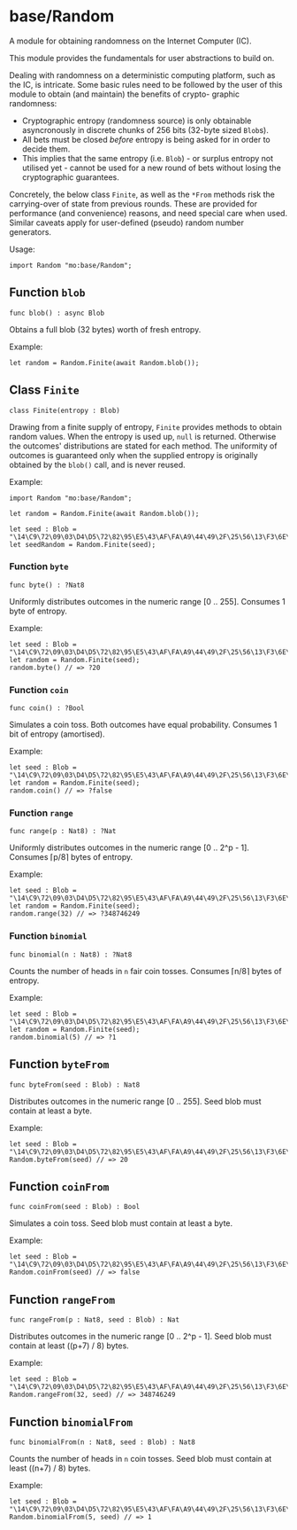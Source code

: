# base/Random
A module for obtaining randomness on the Internet Computer (IC).

This module provides the fundamentals for user abstractions to build on.

Dealing with randomness on a deterministic computing platform, such
as the IC, is intricate. Some basic rules need to be followed by the
user of this module to obtain (and maintain) the benefits of crypto-
graphic randomness:

- Cryptographic entropy (randomness source) is only obtainable
  asyncronously in discrete chunks of 256 bits (32-byte sized `Blob`s).
- All bets must be closed *before* entropy is being asked for in
  order to decide them.
- This implies that the same entropy (i.e. `Blob`) - or surplus entropy
  not utilised yet - cannot be used for a new round of bets without
  losing the cryptographic guarantees.

Concretely, the below class `Finite`, as well as the
`*From` methods risk the carrying-over of state from previous rounds.
These are provided for performance (and convenience) reasons, and need
special care when used. Similar caveats apply for user-defined (pseudo)
random number generators.

Usage:

```motoko no-repl
import Random "mo:base/Random";
```

## Function `blob`
``` motoko no-repl
func blob() : async Blob
```

Obtains a full blob (32 bytes) worth of fresh entropy.

Example:
```motoko no-repl
let random = Random.Finite(await Random.blob());
```

## Class `Finite`

``` motoko no-repl
class Finite(entropy : Blob)
```

Drawing from a finite supply of entropy, `Finite` provides
methods to obtain random values. When the entropy is used up,
`null` is returned. Otherwise the outcomes' distributions are
stated for each method. The uniformity of outcomes is
guaranteed only when the supplied entropy is originally obtained
by the `blob()` call, and is never reused.

Example:
```motoko no-repl
import Random "mo:base/Random";

let random = Random.Finite(await Random.blob());

let seed : Blob = "\14\C9\72\09\03\D4\D5\72\82\95\E5\43\AF\FA\A9\44\49\2F\25\56\13\F3\6E\C7\B0\87\DC\76\08\69\14\CF";
let seedRandom = Random.Finite(seed);
```

### Function `byte`
``` motoko no-repl
func byte() : ?Nat8
```

Uniformly distributes outcomes in the numeric range [0 .. 255].
Consumes 1 byte of entropy.

Example:
```motoko no-repl
let seed : Blob = "\14\C9\72\09\03\D4\D5\72\82\95\E5\43\AF\FA\A9\44\49\2F\25\56\13\F3\6E\C7\B0\87\DC\76\08\69\14\CF";
let random = Random.Finite(seed);
random.byte() // => ?20
```


### Function `coin`
``` motoko no-repl
func coin() : ?Bool
```

Simulates a coin toss. Both outcomes have equal probability.
Consumes 1 bit of entropy (amortised).

Example:
```motoko no-repl
let seed : Blob = "\14\C9\72\09\03\D4\D5\72\82\95\E5\43\AF\FA\A9\44\49\2F\25\56\13\F3\6E\C7\B0\87\DC\76\08\69\14\CF";
let random = Random.Finite(seed);
random.coin() // => ?false
```


### Function `range`
``` motoko no-repl
func range(p : Nat8) : ?Nat
```

Uniformly distributes outcomes in the numeric range [0 .. 2^p - 1].
Consumes ⌈p/8⌉ bytes of entropy.

Example:
```motoko no-repl
let seed : Blob = "\14\C9\72\09\03\D4\D5\72\82\95\E5\43\AF\FA\A9\44\49\2F\25\56\13\F3\6E\C7\B0\87\DC\76\08\69\14\CF";
let random = Random.Finite(seed);
random.range(32) // => ?348746249
```


### Function `binomial`
``` motoko no-repl
func binomial(n : Nat8) : ?Nat8
```

Counts the number of heads in `n` fair coin tosses.
Consumes ⌈n/8⌉ bytes of entropy.

Example:
```motoko no-repl
let seed : Blob = "\14\C9\72\09\03\D4\D5\72\82\95\E5\43\AF\FA\A9\44\49\2F\25\56\13\F3\6E\C7\B0\87\DC\76\08\69\14\CF";
let random = Random.Finite(seed);
random.binomial(5) // => ?1
```

## Function `byteFrom`
``` motoko no-repl
func byteFrom(seed : Blob) : Nat8
```

Distributes outcomes in the numeric range [0 .. 255].
Seed blob must contain at least a byte.

Example:
```motoko no-repl
let seed : Blob = "\14\C9\72\09\03\D4\D5\72\82\95\E5\43\AF\FA\A9\44\49\2F\25\56\13\F3\6E\C7\B0\87\DC\76\08\69\14\CF";
Random.byteFrom(seed) // => 20
```

## Function `coinFrom`
``` motoko no-repl
func coinFrom(seed : Blob) : Bool
```

Simulates a coin toss.
Seed blob must contain at least a byte.

Example:
```motoko no-repl
let seed : Blob = "\14\C9\72\09\03\D4\D5\72\82\95\E5\43\AF\FA\A9\44\49\2F\25\56\13\F3\6E\C7\B0\87\DC\76\08\69\14\CF";
Random.coinFrom(seed) // => false
```

## Function `rangeFrom`
``` motoko no-repl
func rangeFrom(p : Nat8, seed : Blob) : Nat
```

Distributes outcomes in the numeric range [0 .. 2^p - 1].
Seed blob must contain at least ((p+7) / 8) bytes.

Example:
```motoko no-repl
let seed : Blob = "\14\C9\72\09\03\D4\D5\72\82\95\E5\43\AF\FA\A9\44\49\2F\25\56\13\F3\6E\C7\B0\87\DC\76\08\69\14\CF";
Random.rangeFrom(32, seed) // => 348746249
```

## Function `binomialFrom`
``` motoko no-repl
func binomialFrom(n : Nat8, seed : Blob) : Nat8
```

Counts the number of heads in `n` coin tosses.
Seed blob must contain at least ((n+7) / 8) bytes.

Example:
```motoko no-repl
let seed : Blob = "\14\C9\72\09\03\D4\D5\72\82\95\E5\43\AF\FA\A9\44\49\2F\25\56\13\F3\6E\C7\B0\87\DC\76\08\69\14\CF";
Random.binomialFrom(5, seed) // => 1
```
